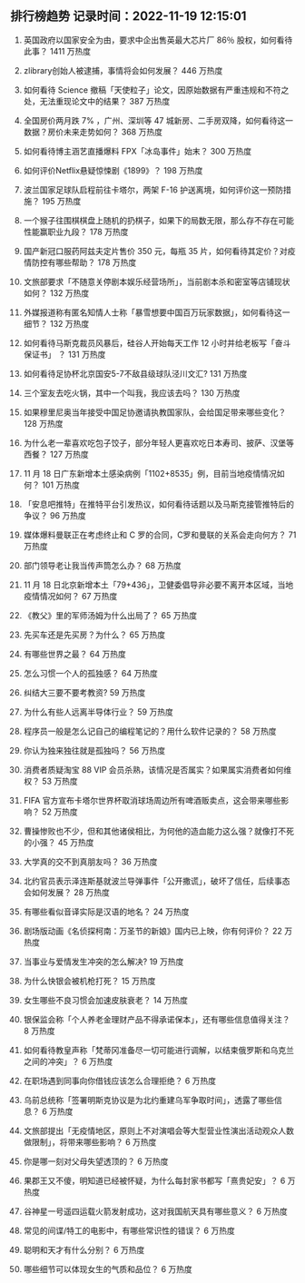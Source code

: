 
## 排行榜趋势 记录时间：2022-11-19 12:15:01
  
  1. 英国政府以国家安全为由，要求中企出售英最大芯片厂 86％ 股权，如何看待此事？ 1411 万热度
    
  2. zlibrary创始人被逮捕，事情将会如何发展？ 446 万热度
    
  3. 如何看待 Science 撤稿「天使粒子」论文，因原始数据有严重违规和不符之处，无法重现论文中的结果？ 387 万热度
    
  4. 全国房价两月跌 7% ，广州、深圳等 47 城新房、二手房双降，如何看待这一数据？房价未来走势如何？ 368 万热度
    
  5. 如何看待博主涵艺直播爆料 FPX「冰岛事件」始末？ 300 万热度
    
  6. 如何评价Netflix悬疑惊悚剧《1899》？ 198 万热度
    
  7. 波兰国家足球队启程前往卡塔尔，两架 F-16 护送离境，如何评价这一预防措施？ 195 万热度
    
  8. 一个猴子往围棋棋盘上随机的扔棋子，如果下的局数无限，那么存不存在可能性能赢职业九段？ 178 万热度
    
  9. 国产新冠口服药阿兹夫定片售价 350 元，每瓶 35 片，如何看待其定价？对疫情防控有哪些帮助？ 178 万热度
    
  10. 文旅部要求「不随意关停剧本娱乐经营场所」，当前剧本杀和密室等店铺现状如何？ 132 万热度
    
  11. 外媒报道称有匿名知情人士称「暴雪想要中国百万玩家数据」，如何看待这一细节？ 132 万热度
    
  12. 如何看待马斯克裁员风暴后，硅谷人开始每天工作 12 小时并给老板写「奋斗保证书」 ？ 131 万热度
    
  13. 如何看待足协杯北京国安5-7不敌县级球队泾川文汇? 131 万热度
    
  14. 三个室友去吃火锅，其中一个叫我，我应该去吗？ 130 万热度
    
  15. 如果穆里尼奥当年接受中国足协邀请执教国家队，会给国足带来哪些变化？ 128 万热度
    
  16. 为什么老一辈喜欢吃包子饺子，部分年轻人更喜欢吃日本寿司、披萨、汉堡等西餐？ 127 万热度
    
  17. 11 月 18 日广东新增本土感染病例「1102+8535」例，目前当地疫情情况如何？ 101 万热度
    
  18. 「安息吧推特」在推特平台引发热议，如何看待话题以及马斯克接管推特后的争议？ 96 万热度
    
  19. 媒体爆料曼联正在考虑终止和 C 罗的合同，C罗和曼联的关系会走向何方？ 71 万热度
    
  20. 部门领导老让我当传声筒怎么办？ 68 万热度
    
  21. 11 月 18 日北京新增本土「79+436」，卫健委倡导非必要不离开本区域，当地疫情情况如何？ 67 万热度
    
  22. 《教父》里的军师汤姆为什么出局了？ 65 万热度
    
  23. 先买车还是先买房？为什么？ 65 万热度
    
  24. 有哪些世界之最？ 64 万热度
    
  25. 怎么习惯一个人的孤独感？ 64 万热度
    
  26. 纠结大三要不要考教资? 59 万热度
    
  27. 为什么有些人远离半导体行业？ 59 万热度
    
  28. 程序员一般是怎么记自己的编程笔记的？用什么软件记录的？ 58 万热度
    
  29. 你认为独来独往就是孤独吗？ 56 万热度
    
  30. 消费者质疑淘宝 88 VIP 会员杀熟，该情况是否属实？如果属实消费者如何维权？ 53 万热度
    
  31. FIFA 官方宣布卡塔尔世界杯取消球场周边所有啤酒贩卖点，这会带来哪些影响？ 52 万热度
    
  32. 曹操惨败也不少，但和其他诸侯相比，为何他的造血能力这么强？就像打不死的小强？ 45 万热度
    
  33. 大学真的交不到真朋友吗？ 36 万热度
    
  34. 北约官员表示泽连斯基就波兰导弹事件「公开撒谎」，破坏了信任，后续事态会如何发展？ 28 万热度
    
  35. 有哪些看似音译实际是汉语的地名？ 24 万热度
    
  36. 剧场版动画《名侦探柯南：万圣节的新娘》国内已上映，你有何评价？ 22 万热度
    
  37. 当事业与爱情发生冲突的怎么解决? 19 万热度
    
  38. 为什么快银会被机枪打死？ 15 万热度
    
  39. 女生哪些不良习惯会加速皮肤衰老？ 14 万热度
    
  40. 银保监会称「个人养老金理财产品不得承诺保本」，还有哪些信息值得关注？ 8 万热度
    
  41. 如何看待教皇声称「梵蒂冈准备尽一切可能进行调解，以结束俄罗斯和乌克兰之间的冲突」？ 6 万热度
    
  42. 在职场遇到同事向你借钱应该怎么合理拒绝？ 6 万热度
    
  43. 乌前总统称「签署明斯克协议是为北约重建乌军争取时间」，透露了哪些信息？ 6 万热度
    
  44. 文旅部提出「无疫情地区，原则上不对演唱会等大型营业性演出活动观众人数做限制」，将带来哪些影响？ 6 万热度
    
  45. 你是哪一刻对父母失望透顶的？ 6 万热度
    
  46. 果郡王又不傻，明知道已经被怀疑，为什么每封家书都写「熹贵妃安」？ 6 万热度
    
  47. 谷神星一号遥四运载火箭发射成功，这对我国航天具有哪些意义？ 6 万热度
    
  48. 常见的间谍/特工的电影中，有哪些常识性的错误？ 6 万热度
    
  49. 聪明和天才有什么分别？ 6 万热度
    
  50. 哪些细节可以体现女生的气质和品位？ 6 万热度
    